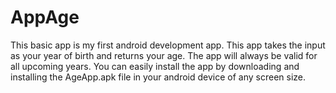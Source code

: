 # AppAge
This basic app is my first android development app.
This app takes the input as your year of birth and returns your age.
The app will always be valid for all upcoming years.
You can easily install the app by downloading and installing the AgeApp.apk file in your android device of any screen size.

